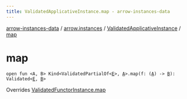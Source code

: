 ```yaml
---
title: ValidatedApplicativeInstance.map - arrow-instances-data
---
```


[arrow-instances-data](../../index.html) / [arrow.instances](../index.html) / [ValidatedApplicativeInstance](index.html) / [map](./map.html)

# map

`open fun <A, B> Kind<ValidatedPartialOf<`[`E`](index.html#E)`>, `[`A`](map.html#A)`>.map(f: (`[`A`](map.html#A)`) -> `[`B`](map.html#B)`): Validated<`[`E`](index.html#E)`, `[`B`](map.html#B)`>`

Overrides [ValidatedFunctorInstance.map](../-validated-functor-instance/map.html)


